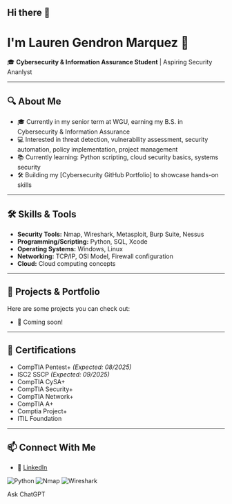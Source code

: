 ## Hi there 👋
# I'm Lauren Gendron Marquez 👋

🎓 **Cybersecurity & Information Assurance Student** | Aspiring Security Ananlyst

---

## 🔍 About Me
- 🎓 Currently in my senior term at WGU, earning my B.S. in Cybersecurity & Information Assurance
- 💻 Interested in threat detection, vulnerability assessment, security automation, policy implementation, project management
- 📚 Currently learning: Python scripting, cloud security basics, systems security
- 🛠️ Building my [Cybersecurity GitHub Portfolio] to showcase hands-on skills

---

## 🛠️ Skills & Tools
- **Security Tools:** Nmap, Wireshark, Metasploit, Burp Suite, Nessus
- **Programming/Scripting:** Python, SQL, Xcode
- **Operating Systems:** Windows, Linux
- **Networking:** TCP/IP, OSI Model, Firewall configuration
- **Cloud:** Cloud computing concepts

---

## 📂 Projects & Portfolio
Here are some projects you can check out:
- 🔹 Coming soon!

---

## 📜 Certifications
- CompTIA Pentest+ *(Expected: 08/2025)*
- ISC2 SSCP *(Expected: 09/2025)*
- CompTIA CySA+
- CompTIA Security+
- CompTIA Network+
- CompTIA A+
- Comptia Project+
- ITIL Foundation

---

## 📫 Connect With Me
- 💼 [LinkedIn]([your-linkedin-url](https://www.linkedin.com/in/lauren-gendron-82ba7a113/))



![Python](https://img.shields.io/badge/Python-3776AB?style=for-the-badge&logo=python&logoColor=white)
![Nmap](https://img.shields.io/badge/Nmap-004B87?style=for-the-badge&logo=gnometerminal&logoColor=white)
![Wireshark](https://img.shields.io/badge/Wireshark-1679A7?style=for-the-badge&logo=wireshark&logoColor=white)










Ask ChatGPT





